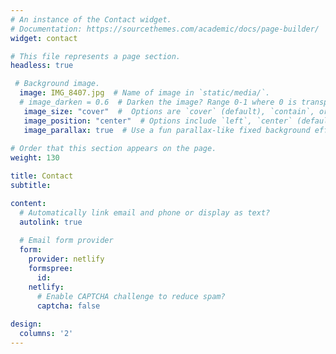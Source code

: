 ```yaml
---
# An instance of the Contact widget.
# Documentation: https://sourcethemes.com/academic/docs/page-builder/
widget: contact

# This file represents a page section.
headless: true

 # Background image.
  image: IMG_8407.jpg  # Name of image in `static/media/`.
  # image_darken = 0.6  # Darken the image? Range 0-1 where 0 is transparent and 1 is opaque.
   image_size: "cover"  #  Options are `cover` (default), `contain`, or `actual` size.
   image_position: "center"  # Options include `left`, `center` (default), or `right`.
   image_parallax: true  # Use a fun parallax-like fixed background effect? true/false
  
# Order that this section appears on the page.
weight: 130

title: Contact
subtitle:

content:
  # Automatically link email and phone or display as text?
  autolink: true
  
  # Email form provider
  form:
    provider: netlify
    formspree:
      id:
    netlify:
      # Enable CAPTCHA challenge to reduce spam?
      captcha: false
  
design:
  columns: '2'
---
```

